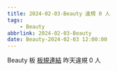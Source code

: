 ```yaml
---
title: 2024-02-03-Beauty 違規 0 人
tags:
    - Beauty
abbrlink: 2024-02-03-Beauty
date: Beauty-2024-02-03 12:00:00
---
```

Beauty 板 [板規連結](https://www.ptt.cc/bbs/Beauty/M.1630069980.A.84B.html)
昨天違規 0 人
